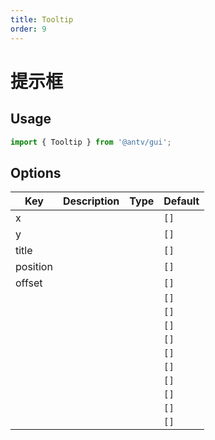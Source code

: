 ```yaml
---
title: Tooltip
order: 9
---
```


# 提示框

>

## Usage

```ts
import { Tooltip } from '@antv/gui';
```

## Options

| Key      | Description | Type          | Default |
| -------- | ----------- | ------------- | ------- |
| x        |             | <code></code> | `[]`    |
| y        |             | <code></code> | `[]`    |
| title    |             | <code></code> | `[]`    |
| position |             | <code></code> | `[]`    |
| offset   |             | <code></code> | `[]`    |
|          |             | <code></code> | `[]`    |
|          |             | <code></code> | `[]`    |
|          |             | <code></code> | `[]`    |
|          |             | <code></code> | `[]`    |
|          |             | <code></code> | `[]`    |
|          |             | <code></code> | `[]`    |
|          |             | <code></code> | `[]`    |
|          |             | <code></code> | `[]`    |
|          |             | <code></code> | `[]`    |
|          |             | <code></code> | `[]`    |
